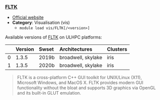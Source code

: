 ### [FLTK](https://www.fltk.org)

* [Official website](https://www.fltk.org)
* __Category__: Visualisation (vis)
    -  `module load vis/FLTK[/<version>]`

Available versions of [FLTK](https://www.fltk.org) on ULHPC platforms:

|    | Version   | Swset   | Architectures      | Clusters   |
|---:|:----------|:--------|:-------------------|:-----------|
|  0 | 1.3.5     | 2019b   | broadwell, skylake | iris       |
|  1 | 1.3.5     | 2020b   | broadwell, skylake | iris       |

> FLTK is a cross-platform C++ GUI toolkit for UNIX/Linux (X11), Microsoft Windows, and MacOS X. FLTK provides modern GUI functionality without the bloat and supports 3D graphics via OpenGL and its built-in GLUT emulation.
